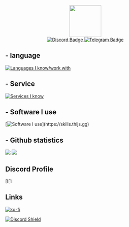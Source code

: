 <div id="header" align="center">
  <img src="https://media.giphy.com/media/M9gbBd9nbDrOTu1Mqx/giphy.gif" width="100"/>
</div>

<div id="badges" align="center">
  <a href="https://discord.com/invite/xn5r7ZD5bm">
    <img src="https://img.shields.io/badge/Discord-blue?style=for-the-badge&logo=discord&logoColor=white" alt="Discord Badge"/>
  </a>
  <a href="https://t.me/tipeshild">
    <img src="https://img.shields.io/badge/Telegram-blue?style=for-the-badge&logo=telegram&logoColor=white" alt="Telegram Badge"/>
  </a>
</div>

<div align="center">
    <img src="https://komarev.com/ghpvc/?username=zexfolloff&style=flat-square&color=blue" alt=""/>
</div>

## - language
[![Languages I know/work with](https://skills.thijs.gg/icons?i=lua,java,py,html)](https://skills.thijs.gg)

## - Service
[![Services I know](https://skills.thijs.gg/icons?i=discord)](https://skills.thijs.gg)

## - Software I use
[![Software I use](https://skills.thijs.gg/icons?i=vscode,)](https://skills.thijs.gg)

## - Github statistics
![](https://raw.githubusercontent.com/zexfolloff/GithubStatistics/master/generated/overview.svg#gh-dark-mode-only)
![](https://raw.githubusercontent.com/zexfolloff/GithubStatistics/master/generated/languages.svg#gh-dark-mode-only)

## Discord Profile
[![1
## Links
[![ko-fi](https://ko-fi.com/img/githubbutton_sm.svg)](https://ko-fi.com/Z8Z0MLA2P)

[![Discord Shield](https://discordapp.com/api/guilds/847396393068265472/widget.png?style=shield)](https://discord.gg/fjgsry5hh9)
